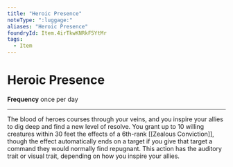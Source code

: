 ```yaml
---
title: "Heroic Presence"
noteType: ":luggage:"
aliases: "Heroic Presence"
foundryId: Item.4irTkwKNRkF5YtMr
tags:
  - Item
---
```


# Heroic Presence

**Frequency** once per day

* * *

The blood of heroes courses through your veins, and you inspire your allies to dig deep and find a new level of resolve. You grant up to 10 willing creatures within 30 feet the effects of a 6th-rank [[Zealous Conviction]], though the effect automatically ends on a target if you give that target a command they would normally find repugnant. This action has the auditory trait or visual trait, depending on how you inspire your allies.
